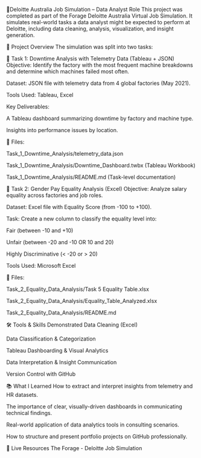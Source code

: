 💼Deloitte Australia Job Simulation – Data Analyst Role
This project was completed as part of the Forage Deloitte Australia Virtual Job Simulation. It simulates real-world tasks a data analyst might be expected to perform at Deloitte, including data cleaning, analysis, visualization, and insight generation.

📌 Project Overview
The simulation was split into two tasks:

🔧 Task 1: Downtime Analysis with Telemetry Data (Tableau + JSON)
Objective: Identify the factory with the most frequent machine breakdowns and determine which machines failed most often.

Dataset: JSON file with telemetry data from 4 global factories (May 2021).

Tools Used: Tableau, Excel

Key Deliverables:

A Tableau dashboard summarizing downtime by factory and machine type.

Insights into performance issues by location.

📁 Files:

Task_1_Downtime_Analysis/telemetry_data.json

Task_1_Downtime_Analysis/Downtime_Dashboard.twbx (Tableau Workbook)

Task_1_Downtime_Analysis/README.md (Task-level documentation)

🧮 Task 2: Gender Pay Equality Analysis (Excel)
Objective: Analyze salary equality across factories and job roles.

Dataset: Excel file with Equality Score (from -100 to +100).

Task: Create a new column to classify the equality level into:

Fair (between -10 and +10)

Unfair (between -20 and -10 OR 10 and 20)

Highly Discriminative (< -20 or > 20)

Tools Used: Microsoft Excel

📁 Files:

Task_2_Equality_Data_Analysis/Task 5 Equality Table.xlsx

Task_2_Equality_Data_Analysis/Equality_Table_Analyzed.xlsx

Task_2_Equality_Data_Analysis/README.md

🛠️ Tools & Skills Demonstrated
Data Cleaning (Excel)

Data Classification & Categorization

Tableau Dashboarding & Visual Analytics

Data Interpretation & Insight Communication

Version Control with GitHub


📚 What I Learned
How to extract and interpret insights from telemetry and HR datasets.

The importance of clear, visually-driven dashboards in communicating technical findings.

Real-world application of data analytics tools in consulting scenarios.

How to structure and present portfolio projects on GitHub professionally.

🔗 Live Resources
The Forage - Deloitte Job Simulation
